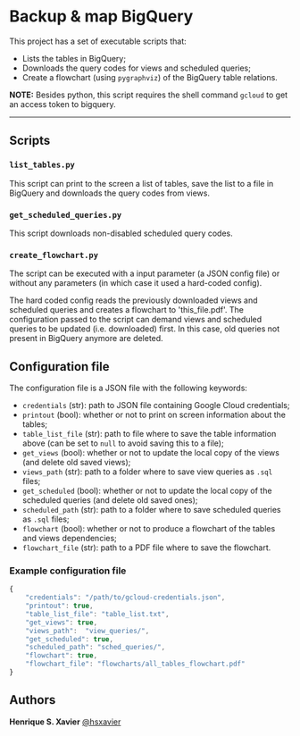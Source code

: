 # Backup & map BigQuery

This project has a set of executable scripts that:

* Lists the tables in BigQuery;
* Downloads the query codes for views and scheduled queries;
* Create a flowchart (using `pygraphviz`) of the BigQuery table relations.

**NOTE:** Besides python, this script requires the shell command `gcloud` to get
an access token to bigquery.

---

## Scripts

### `list_tables.py`

This script can print to the screen a list of tables, save the list to a file in BigQuery
and downloads the query codes from views.

### `get_scheduled_queries.py`

This script downloads non-disabled scheduled query codes.

### `create_flowchart.py`

The script can be executed with a input parameter (a JSON config file)
or without any parameters (in which case it used a hard-coded config).

The hard coded config reads the previously downloaded views and scheduled queries and
creates a flowchart to 'this_file.pdf'. The configuration passed to the
script can demand views and scheduled queries to be updated (i.e. downloaded) first.
In this case, old queries not present in BigQuery anymore are deleted.

## Configuration file

The configuration file is a JSON file with the following keywords:

* `credentials`     (str): path to JSON file containing Google Cloud credentials;
* `printout`       (bool): whether or not to print on screen information about the tables;
* `table_list_file` (str): path to file where to save the table information above (can be set to `null` to avoid saving this to a file);
* `get_views`      (bool): whether or not to update the local copy of the views (and delete old saved views);
* `views_path`      (str): path to a folder where to save view queries as `.sql` files;   
* `get_scheduled`  (bool): whether or not to update the local copy of the scheduled queries (and delete old saved ones);
* `scheduled_path`  (str): path to a folder where to save scheduled queries as `.sql` files;
* `flowchart`      (bool): whether or not to produce a flowchart of the tables and views dependencies;
* `flowchart_file`  (str): path to a PDF file where to save the flowchart.

### Example configuration file

```javascript
{
    "credentials": "/path/to/gcloud-credentials.json",
    "printout": true,
    "table_list_file": "table_list.txt",
    "get_views": true,
    "views_path":  "view_queries/",
    "get_scheduled": true,
    "scheduled_path": "sched_queries/",
    "flowchart": true,
    "flowchart_file": "flowcharts/all_tables_flowchart.pdf"
}
```

## Authors

**Henrique S. Xavier** [@hsxavier](https://github.com/hsxavier)

